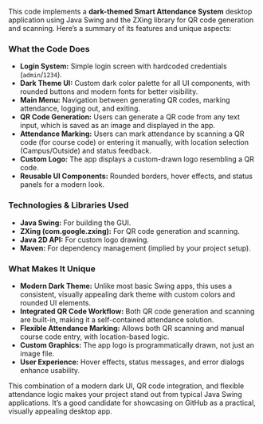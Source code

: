 This code implements a **dark-themed Smart Attendance System** desktop application using Java Swing and the ZXing library for QR code generation and scanning. Here’s a summary of its features and unique aspects:

### What the Code Does
- **Login System:** Simple login screen with hardcoded credentials (`admin`/`1234`).
- **Dark Theme UI:** Custom dark color palette for all UI components, with rounded buttons and modern fonts for better visibility.
- **Main Menu:** Navigation between generating QR codes, marking attendance, logging out, and exiting.
- **QR Code Generation:** Users can generate a QR code from any text input, which is saved as an image and displayed in the app.
- **Attendance Marking:** Users can mark attendance by scanning a QR code (for course code) or entering it manually, with location selection (Campus/Outside) and status feedback.
- **Custom Logo:** The app displays a custom-drawn logo resembling a QR code.
- **Reusable UI Components:** Rounded borders, hover effects, and status panels for a modern look.

### Technologies & Libraries Used
- **Java Swing:** For building the GUI.
- **ZXing (com.google.zxing):** For QR code generation and scanning.
- **Java 2D API:** For custom logo drawing.
- **Maven:** For dependency management (implied by your project setup).

### What Makes It Unique
- **Modern Dark Theme:** Unlike most basic Swing apps, this uses a consistent, visually appealing dark theme with custom colors and rounded UI elements.
- **Integrated QR Code Workflow:** Both QR code generation and scanning are built-in, making it a self-contained attendance solution.
- **Flexible Attendance Marking:** Allows both QR scanning and manual course code entry, with location-based logic.
- **Custom Graphics:** The app logo is programmatically drawn, not just an image file.
- **User Experience:** Hover effects, status messages, and error dialogs enhance usability.

This combination of a modern dark UI, QR code integration, and flexible attendance logic makes your project stand out from typical Java Swing applications. It’s a good candidate for showcasing on GitHub as a practical, visually appealing desktop app.
